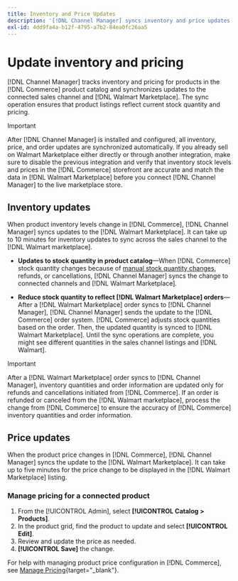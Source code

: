 ```yaml
---
title: Inventory and Price Updates
description: '[!DNL Channel Manager] syncs inventory and price updates between the [!DNL Commerce] store and [!DNL Walmart Marketplace] so you can manage your sales channel operations from your [!DNL Commerce] Admin'
exl-id: 4dd9fa4a-b12f-4795-a7b2-84ea0fc26aa5
---
```

# Update inventory and pricing

[!DNL Channel Manager] tracks inventory and pricing for products in the [!DNL Commerce] product catalog and synchronizes updates to the connected sales channel and [!DNL Walmart Marketplace]. The sync operation ensures that product listings reflect current stock quantity and pricing.


>[!IMPORTANT]
>
>After [!DNL Channel Manager] is installed and configured, all inventory, price, and order updates are synchronized automatically. If you already sell on Walmart Marketplace either directly or through another integration, make sure to disable the previous integration and verify that inventory stock levels and prices in the [!DNL Commerce] storefront are accurate and match the data in [!DNL Walmart Marketplace] before you connect [!DNL Channel Manager] to the live marketplace store.


## Inventory updates

When product inventory levels change in [!DNL Commerce], [!DNL Channel Manager] syncs updates to the [!DNL Walmart Marketplace]. It can take up to 10 minutes for inventory updates to sync across the sales channel to the [!DNL Walmart marketplace].

* **Updates to stock quantity in product catalog**—When [!DNL Commerce] stock quantity changes because of [manual stock quantity changes](https://docs.magento.com/user-guide/catalog/inventory-product-quantity.html), refunds, or cancellations, [!DNL Channel Manager] syncs the change to connected channels and [!DNL Walmart Marketplace].

* **Reduce stock quantity to reflect [!DNL Walmart Marketplace] orders**—After a [!DNL Walmart Marketplace] order syncs to [!DNL Channel Manager], [!DNL Channel Manager] sends the update to the [!DNL Commerce] order system. [!DNL Commerce] adjusts stock quantities based on the order. Then, the updated quantity is synced to [!DNL Walmart Marketplace]. Until the sync operations are complete, you might see different quantities in the sales channel listings and [!DNL Walmart].

>[!IMPORTANT]
>
>After a [!DNL Walmart Marketplace] order syncs to [!DNL Channel Manager], inventory quantities and order information are updated only for refunds and cancellations initiated from [!DNL Commerce]. If an order is refunded or canceled from the [!DNL Walmart marketplace], process the change from [!DNL Commerce] to ensure the accuracy of [!DNL Commerce] inventory quantities and order information.

## Price updates

When the product price changes in [!DNL Commerce], [!DNL Channel Manager] syncs the update to the [!DNL Walmart Marketplace]. It can take up to five minutes for the price change to be displayed in the [!DNL Walmart Marketplace] listing.

### Manage pricing for a connected product

1. From the [!UICONTROL Admin], select **[!UICONTROL Catalog > Products]**.
1. In the product grid, find the product to update and select **[!UICONTROL Edit]**.
1. Review and update the price as needed.
1. **[!UICONTROL Save]** the change.

For help with managing product price configuration in [!DNL Commerce], see [Manage Pricing](https://docs.magento.com/user-guide/catalog/pricing.html){target="_blank"}.
